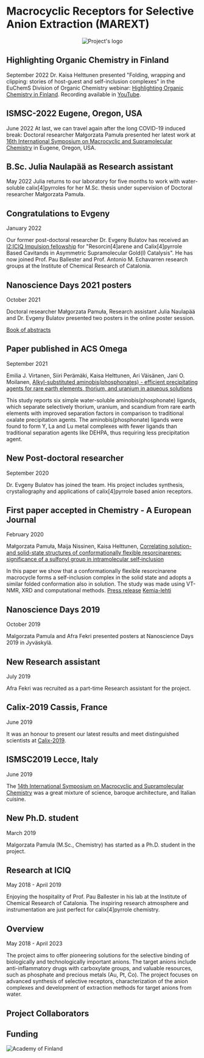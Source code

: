 # Macrocyclic Receptors for Selective Anion Extraction (MAREXT)

<p style="text-align:center">
    <img :src="$withBase('/logo.png')" alt="Project's logo">
</p>


## Highlighting Organic Chemistry in Finland
<Calendar/> September 2022
Dr. Kaisa Helttunen presented "Folding, wrapping and clipping: stories of host-guest and self-inclusion complexes" in the EuChemS Division of Organic Chemistry webinar: [Highlighting Organic Chemistry in Finland](https://www.euchems.eu/divisions/organic-chemistry-2/). Recording available in [YouTube](https://www.youtube.com/watch?v=Zmv_mHui2w4).

<Portrait src="EuChemS-webinar.png" alt="Programme of EuChemS Division of Organic Chemistry - Highlighting Organic Chemistry in Finland"/>


## ISMSC-2022 Eugene, Oregon, USA
<Calendar/> June 2022
At last, we can travel again after the long COVID-19 induced break: Doctoral researcher Małgorzata Pamuła presented her latest work at [16th International Symposium on Macrocyclic and Supramolecular Chemistry](https://blogs.uoregon.edu/ismsc2022/) in Eugene, Oregon, USA.

<Portrait src="poster-ISMSC-2022.JPG" alt="Malgorzata Pamula at her poster"/>


## B.Sc. Julia Naulapää as Research assistant
<Calendar/> May 2022
Julia returns to our laboratory for five months to work with water-soluble calix[4]pyrroles for her M.Sc. thesis under supervision of Doctoral researcher Małgorzata Pamuła.

<Portrait src="Julia-Naulapaa-portrait2022.jpg" alt="Portrait of Julia Naulapää"/>

## Congratulations to Evgeny
<Calendar/> January 2022

Our former post-doctoral researcher Dr. Evgeny Bulatov has received an [I2:ICIQ Impulsion fellowship](http://iciq-impulsion.eu/impulsions-3th-call-fellowships-awarded/) for "Resorcin[4]arene and Calix[4]pyrrole Based Cavitands in Asymmetric Supramolecular Gold(I) Catalysis". He has now joined Prof. Pau Ballester and Prof. Antonio M. Echavarren research groups at the Institute of Chemical Research of Catalonia.

## Nanoscience Days 2021 posters
<Calendar/> October 2021

Doctoral researcher Małgorzata Pamuła, Research assistant Julia Naulapää and Dr. Evgeny Bulatov presented two posters in the online poster session.

<Portrait src="poster-NSDays2021-JN.png" alt="Picture from abstract by J. Naulapää"/>

[Book of abstracts](https://www.jyu.fi/science/en/nanoscience-center/nanoscience-days/program/nsd2021-abstract-book-1.pdf)


## Paper published in ACS Omega
<Calendar/> September 2021

Emilia J. Virtanen, Siiri Perämäki, Kaisa Helttunen, Ari Väisänen, Jani O. Moilanen, [Alkyl-substituted aminobis(phosphonates) - efficient precipitating agents for rare earth elements, thorium, and uranium in aqueous solutions](https://doi.org/10.1021/acsomega.1c02982)

<Portrait src="18.gif" alt="ACS Omega 2021"/>

This study reports six simple water-soluble aminobis(phosphonate) ligands, which separate selectively thorium, uranium, and scandium from rare earth elements with improved separation factors in comparison to traditional oxalate precipitation agents. The aminobis(phosphonate) ligands were found to form Y, La and Lu metal complexes with fewer ligands than traditional separation agents like DEHPA, thus requiring less precipitation agent.

## New Post-doctoral researcher

<Calendar/> September 2020

Dr. Evgeny Bulatov has joined the team. His project includes synthesis, crystallography and applications of calix[4]pyrrole based anion receptors.

<Portrait src="Evgeny-Bulatov.jpg" alt="Portrait of Evgeny Bulatov" />

## First paper accepted in Chemistry - A European Journal

<Calendar/> February 2020

Małgorzata Pamuła, Maija Nissinen, Kaisa Helttunen, [Correlating solution- and solid-state structures of conformationally flexible resorcinarenes: significance of a sulfonyl group in intramolecular self‐inclusion](https://doi.org/10.1002/chem.201905211)

<Portrait src="17.png" alt="Chem. Eur. J. 2020" />

In this paper we show that a conformationally flexible resorcinarene macrocycle forms a self-inclusion complex in the solid state and adopts a similar folded conformation also in solution. The study was made using VT-NMR, XRD and computational methods.
[Press release](https://www.jyu.fi/en/current/archive/2020/06/chemists-from-jyvaskyla-made-flexible-molecular-cups-can-be-filled-with-toluene) [Kemia-lehti](https://www.kemia-lehti.fi/molekyyleista-syntyi-joustavia-kuppeja/)


## Nanoscience Days 2019

<Calendar/> October 2019

Malgorzata Pamula and Afra Fekri presented posters at Nanoscience Days 2019 in Jyväskylä.

<Portrait src="NSDays-2019-2-crop.jpg" alt="Afra's poster at Nanoscience Days" />


## New Research assistant

<Calendar/> July 2019

Afra Fekri was recruited as a part-time Research assistant for the project.

<Portrait src="Afra-Fekri.jpg" alt="Portrait of Afra Fekri" />


## Calix-2019 Cassis, France

<Calendar/> June 2019

It was an honour to present our latest results and meet distinguished scientists at [Calix-2019](http://www.cinam.univ-mrs.fr/calix2019/index.php?page=Accueil).

<Portrait src="poster-Calix2019.jpg" alt="Poster at Calix-2019" />

## ISMSC2019 Lecce, Italy

<Calendar/> June 2019

The [14th International Symposium on Macrocyclic and Supramolecular Chemistry](https://ismsc2019.eu/#) was a great mixture of science, baroque architecture, and Italian cuisine.

<Portrait src="poster-ISMSC.jpg" alt="Poster at ISMSC" />

## New Ph.D. student

<Calendar/> March 2019

Malgorzata Pamula (M.Sc., Chemistry) has started as a Ph.D. student in the project.

<Portrait src="MPamula.jpg" alt="Portrait of Malgorzata Pamula" />

## Research at ICIQ

<Calendar/> May 2018 - April 2019

Enjoying the hospitality of Prof. Pau Ballester in his lab at the Institute of Chemical Research of Catalonia. The inspiring research atmosphere and instrumentation are just perfect for calix[4]pyrrole chemistry. 

<Portrait src="KHelttunen.jpg" alt="Portrait at ICIQ" />

## Overview

<Calendar/> May 2018 - April 2023

The project aims to offer pioneering solutions for the selective binding of biologically and technologically important anions. The target anions include anti-inflammatory drugs with carboxylate groups, and valuable resources, such as phosphate and precious metals (Au, Pt, Co). The project focuses on advanced synthesis of selective receptors, characterization of the anion complexes and development of extraction methods for target anions from water.

## Project Collaborators

  <Item
      src="../logo/iciq.png"
      alt="ICIQ"
      href="https://group.ballester.me"
      header="Prof. Pablo Ballester"
      text="ICREA research professor at the Institute of Chemical Research of Catalonia, ICIQ"
  />
  <Item
      src="../logo/gu.gif"
      alt="University of Gothenburg"
      href="http://cmb.gu.se/english/about_us/staff?languageId=100001&userId=xbjohq"
      header="Prof. Johan Bergenholtz"
      text="University of Gothenburg"
  />

## Funding

<p style="width:300px">
    <img :src="$withBase('/logo/aka.png')" alt="Academy of Finland">
</p>
